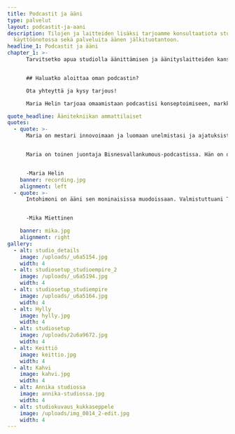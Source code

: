 ```yaml
---
title: Podcastit ja ääni
type: palvelut
layout: podcastit-ja-aani
description: Tilojen ja laitteiden lisäksi tarjoamme konsultaatiota studion
  käyttöönotossa sekä palveluita äänen jälkituotantoon.
headline_1: Podcastit ja ääni
chapter_1: >-
      Tarvitsetko apua studiolla äänittämisen ja äänityslaitteiden kanssa? Tarvitsetko apua äänittämisen jälkeen jälkituotannon, esimerkiksi ääniraitojen siistimisen tai kohinan poiston kanssa? Tuottaako vaikeuksia tallentaa materiaali tarvitsemaasi tiedostomuotoon? Mika Miettinen on äänituotannon ammattilainen ja hän auttaa sinua mielellään, jotta tuotantosi kuulostaa mahdollisimman laadukkaalta. Jälkituotannosta Mika laskuttaa materiaalien pituuden mukaan sekä asiakkaan tarpeiden mukaan ennalta sovitun hinnan.


      ## Haluatko aloittaa oman podcastin?

      Ota yhteyttä ja kysy tarjous! 

      Maria Helin tarjoaa omaamistaan podcastisi konseptoimiseen, markkinointiin sekä sisällöntuottamiseen. Ota yhteyttä maria.helin@hotmail.fi tai soita 050 435 0196

quote_headline: Äänitekniikan ammattilaiset
quotes:
  - quote: >-
      Maria on mestari innovoimaan ja luomaan unelmistasi ja ajatuksistasi konkretiaa. Maria auttaa sinua jokaisessa podcastin vaiheessa. Hänen kanssa saat ideasta kuunneltavan podcastin sinulle ja kuuntelijoille sopiville alustoille. 


      Maria on toinen juontaja Bisnesvallankumous-podcastissa. Hän on opiskellut Lahden Kansanopistossa elokuvien ohjaamista, käsikirjoittamista, editointia ja äänityötä.  Hän valmistuu pian Seinäjoen ammattikorkeakoulusta liiketalouden tradenomiksi. 


      -Maria Helin 
    banner: recording.jpg
    alignment: left
  - quote: >-
      Intohimoni on ääni sen moninaisissa muodoissaan. Valmistuttuani TTVO:lta äänisuunnittelijaksi ja leikkaajaksi olen toiminut freelancerina monenlaisissa tuotannoissa. Minulla on laajaa kokemusta äänen kanssa työskentelystä, kuvan kanssa tai ilman, itse tuotannossa sekä jälkitöissä. Autan sinua saamaan hiotun ja ammattimaisen lopputuloksen ääniraidastasi, tai voin hoitaa jälkituotantonne kokonaisuudessaan myös videon kanssa.


      -Mika Miettinen

    banner: mika.jpg
    alignment: right
gallery:
  - alt: studio_details
    image: /uploads/_u6a5154.jpg
    width: 4
  - alt: studiosetup_studioempire_2
    image: /uploads/_u6a5194.jpg
    width: 4
  - alt: studiosetup_studiempire
    image: /uploads/_u6a5164.jpg
    width: 4
  - alt: Hylly
    image: hylly.jpg
    width: 4
  - alt: studiosetup
    image: /uploads/2u6a9672.jpg
    width: 4
  - alt: Keittiö
    image: keittio.jpg
    width: 4
  - alt: Kahvi
    image: kahvi.jpg
    width: 4
  - alt: Annika studiossa
    image: annika-studiossa.jpg
    width: 4
  - alt: studiokuvaus_kukkaseppele
    image: /uploads/img_0014_2-edit.jpg
    width: 4
---
```

